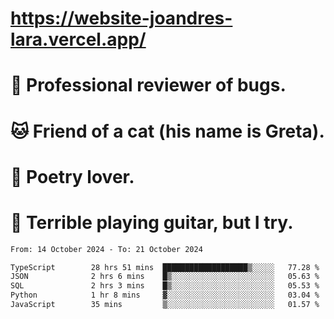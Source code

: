 # https://website-joandres-lara.vercel.app/
# 🐛 Professional reviewer of bugs.
# 🐱 Friend of a cat (his name is Greta).
# 📜 Poetry lover.
# 🎸 Terrible playing guitar, but I try.

<!--START_SECTION:waka-->

```txt
From: 14 October 2024 - To: 21 October 2024

TypeScript        28 hrs 51 mins  ███████████████████▒░░░░░   77.28 %
JSON              2 hrs 6 mins    █▒░░░░░░░░░░░░░░░░░░░░░░░   05.63 %
SQL               2 hrs 3 mins    █▒░░░░░░░░░░░░░░░░░░░░░░░   05.53 %
Python            1 hr 8 mins     ▓░░░░░░░░░░░░░░░░░░░░░░░░   03.04 %
JavaScript        35 mins         ▒░░░░░░░░░░░░░░░░░░░░░░░░   01.57 %
```

<!--END_SECTION:waka-->
